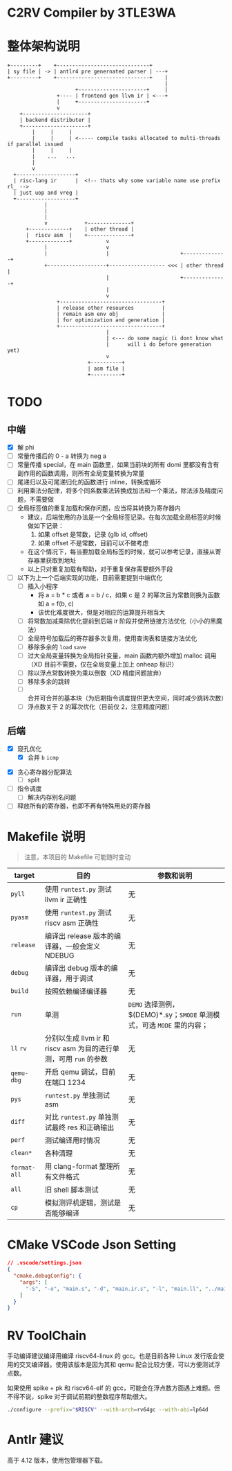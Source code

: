 # C2RV Compiler by 3TLE3WA

# 整体架构说明

```
+---------+    +------------------------------+
| sy file | -> | antlr4 pre genernated parser | ---+
+---------+    +------------------------------+    |
                                                   |
                      +----------------------+     |
                +---- | frontend gen llvm ir | <---+
                |     +----------------------+
                v
    +---------------------+
    | backend distributer |
    +---------------------+
        |     |     |  
        |     |     | <----- compile tasks allocated to multi-threads if parallel issued
        |     |     |
        |    ...   ...
        |
        v
  +-------------------+
  | risc-lang ir      |  <!-- thats why some variable name use prefix rl_ -->
  | just uop and vreg |
  +-------------------+
            |
            |
            |
            v            +--------------+
      +-------------+    | other thread |
      |  riscv asm  |    +--------------+
      +-------------+           v
            |                   v
            |                   |                       +--------------+
            +-------------------+------------------ <<< | other thread |
                                |                       +--------------+
                                |
                                v
                +---------------------------------+
                | release other resources         |
                | remain asm env obj              |
                | for optimization and generation |
                +---------------------------------+
                                |
                                | <--- do some magic (i dont know what
                                |      will i do before generation yet)
                                v
                          +----------+
                          | asm file |
                          +----------+
```

# TODO

## 中端

- [x] 解 phi
- [ ] 常量传播后的 0 - a 转换为 neg a
- [ ] 常量传播 special，在 main 函数里，如果当前块的所有 domi 里都没有含有副作用的函数调用，则所有全局变量转换为常量
- [ ] 尾递归以及可尾递归化的函数进行 inline，转换成循环
- [ ] 利用乘法分配律，将多个同系数乘法转换成加法和一个乘法，除法涉及精度问题，不需要做
- [ ] 全局标签值的重复加载和保存问题，应当将其转换为寄存器内
  - 建议，后端使用的办法是一个全局标签记录。在每次加载全局标签的时候做如下记录：
    1. 如果 offset 是常数，记录 (glb id, offset)
    2. 如果 offset 不是常数，目前可以不做考虑
  - 在这个情况下，每当要加载全局标签的时候，就可以参考记录，直接从寄存器里获取到地址
  - 以上只对重复加载有帮助，对于重复保存需要额外手段
- [ ] 以下为上一个后端实现的功能，目前需要提到中端优化
  - [ ] 插入小程序
    - 将 a = b * c 或者 a = b / c，如果 c 是 2 的幂次且为常数则换为函数如 a = f(b, c)
    - 该优化难度很大，但是对相应的运算提升相当大
  - [ ] 将常数加减乘除优化提前到后端 ir 阶段并使用链接方法优化（小小的黑魔法）
  - [ ] 全局符号加载后的寄存器多次复用，使用查询表和链接方法优化
  - [ ] 移除多余的 `load` `save`
  - [ ] 过大全局变量转换为全局指针变量，main 函数内额外增加 malloc 调用（XD 目前不需要，仅在全局变量上加上 onheap 标识）
  - [ ] 除以浮点常数转换为乘以倒数（XD 精度问题放弃）
  - [ ] 移除多余的跳转
  - [ ] 合并可合并的基本块（为后期指令调度提供更大空间，同时减少跳转次数）
  - [ ] 浮点数关于 2 的幂次优化（目前仅 2，注意精度问题）

## 后端

- [x] 窥孔优化
  <!-- - [x] 合并 `fmul` `fadd` `fsub`（XD 精度问题放弃） -->
  - [x] 合并 `b` `icmp`
<!-- - [x] 寄存器线性扫描分配策略
  - [x] 资源虚拟化
  - [x] 不会被使用的 arg 寄存器征用
  - [x] 基于引用次数的贪心分配 -->
- [x] 贪心寄存器分配算法
  - [ ] split
- [ ] 指令调度 
  - [ ] 解决内存别名问题
- [ ] 释放所有的寄存器，也即不再有特殊用处的寄存器

# Makefile 说明

> 注意，本项目的 Makefile 可能随时变动

| target | 目的 | 参数和说明 |
| --- | --- | --- |
| `pyll` | 使用 `runtest.py` 测试 llvm ir 正确性 | 无 |
| `pyasm` | 使用 `runtest.py` 测试 riscv asm 正确性 | 无 |
| `release` | 编译出 release 版本的编译器，一般会定义 NDEBUG | 无 |
| `debug` | 编译出 debug 版本的编译器，用于调试 | 无 |
| `build` | 按照依赖编译编译器 | 无 |
| `run` | 单测 | `DEMO` 选择测例，$(DEMO)*.sy；`SMODE` 单测模式，可选 `MODE` 里的内容； |
| `ll` `rv` | 分别以生成 llvm ir 和 riscv asm 为目的进行单测，可用 `run` 的参数 | 无 |
| `qemu-dbg` | 开启 qemu 调试，目前在端口 1234 | 无 |
| `pys` | `runtest.py` 单独测试 asm | 无 |
| `diff` | 对比 `runtest.py` 单独测试最终 res 和正确输出 | 无 |
| `perf` | 测试编译用时情况 | 无 |
| `clean*` | 各种清理 | 无 |
| `format-all` | 用 clang-format 整理所有文件格式 | 无 |
| `all` | 旧 shell 脚本测试 | 无 |
| `cp` | 模拟测评机逻辑，测试是否能够编译 | 无 |

# CMake VSCode Json Setting

``` json
// .vscode/settings.json
{
  "cmake.debugConfig": {
    "args": [
      "-S", "-o", "main.s", "-d", "main.ir.s", "-l", "main.ll", "../main.sy"
    ]
  }
}
```

# RV ToolChain

手动编译建议编译用编译 riscv64-linux 的 gcc。也是目前各种 Linux 发行版会使用的交叉编译器。使用该版本是因为其和 qemu 配合比较方便，可以方便测试浮点数。

如果使用 spike + pk 和 riscv64-elf 的 gcc，可能会在浮点数方面遇上难题。但不得不说，spike 对于调试前期的整数程序帮助很大。

``` bash
./configure --prefix="$RISCV" --with-arch=rv64gc --with-abi=lp64d
```

# Antlr 建议

高于 4.12 版本，使用包管理器下载。